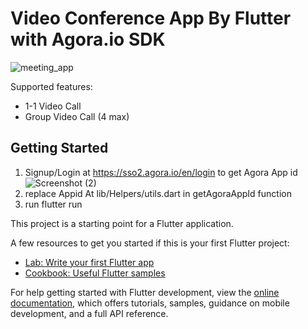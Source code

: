 # Video Conference App By Flutter with Agora.io SDK
![meeting_app](https://user-images.githubusercontent.com/66944039/186154120-bcc198c1-d88c-4ea2-b74f-a5e516546d0d.png)

Supported features:
- 1-1 Video Call
- Group Video Call (4 max)

## Getting Started

1. Signup/Login at https://sso2.agora.io/en/login to get Agora App id
![Screenshot (2)](https://user-images.githubusercontent.com/66944039/186141705-0e4f47b9-a95b-468b-b6ad-a38ebf4dbec3.png)
2. replace Appid At lib/Helpers/utils.dart in getAgoraAppId function
3. run flutter run

This project is a starting point for a Flutter application.

A few resources to get you started if this is your first Flutter project:

- [Lab: Write your first Flutter app](https://docs.flutter.dev/get-started/codelab)
- [Cookbook: Useful Flutter samples](https://docs.flutter.dev/cookbook)

For help getting started with Flutter development, view the
[online documentation](https://docs.flutter.dev/), which offers tutorials,
samples, guidance on mobile development, and a full API reference.
